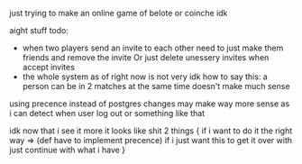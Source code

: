 just trying to make an online game of belote or coinche idk


aight stuff todo:

- when two players send an invite to each other need to just make them friends and remove the invite
Or just delete unessery invites when accept invites
- the whole system as of right now is not very idk how to say this: a person can be in 2 matches at the same time
doesn't make much sense


using precence instead of postgres changes may make way more sense as i can detect when user log out or something like that


idk now that i see it more it looks like shit
2 things {
    if i want to do it the right way => (def have to implement precence)
    if i just want this to get it over with just continue with what i have
}